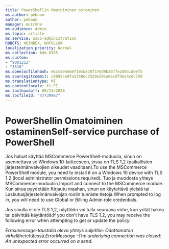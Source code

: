```yaml
---
title: PowerShellin Omatoiminen ostaminen
ms.author: pebaum
author: pebaum
manager: mnirkhe
ms.audience: Admin
ms.topic: article
ms.service: o365-administration
ROBOTS: NOINDEX, NOFOLLOW
localization_priority: Normal
ms.collection: Adm_O365
ms.custom:
- "9001212"
- "3516"
ms.openlocfilehash: e6cc504ebef19cbe78f576d9b207fe2d951d0ef5
ms.sourcegitcommit: c6692ce0fa1358ec3529e59ca0ecdfdea4cdc759
ms.translationtype: MT
ms.contentlocale: fi-FI
ms.lasthandoff: 09/14/2020
ms.locfileid: "47739967"
---
```

# <a name="self-service-purchase-of-powershell"></a><span data-ttu-id="88e70-102">PowerShellin Omatoiminen ostaminen</span><span class="sxs-lookup"><span data-stu-id="88e70-102">Self-service purchase of PowerShell</span></span>

<span data-ttu-id="88e70-103">Jos haluat käyttää MSCommerce PowerShell-moduulia, sinun on asennettava se Windows 10-laitteeseen, jossa on TLS 1,2 (paikallisten järjestelmänvalvojien oikeudet vaaditaan).</span><span class="sxs-lookup"><span data-stu-id="88e70-103">To use the MSCommerce PowerShell module, you need to install it on a Windows 10 device with TLS 1.2 (local administrator permissions required).</span></span>  <span data-ttu-id="88e70-104">Tuo ja muodosta yhteys MSCommerce-moduuliin.</span><span class="sxs-lookup"><span data-stu-id="88e70-104">Import and connect to the MSCommerce module.</span></span>  <span data-ttu-id="88e70-105">Kun sinua pyydetään Kirjautu maahan, sinun on käytettävä yleisiä tai Laskutusjärjestelmänvalvojan roolin tunniste tietoja.</span><span class="sxs-lookup"><span data-stu-id="88e70-105">When prompted to log in, you will need to use Global or Billing Admin role credentials.</span></span>  

<span data-ttu-id="88e70-106">Jos sinulla ei ole TLS 1,2, näyttöön voi tulla seuraava virhe, kun yrität hakea tai päivittää käytäntöä:</span><span class="sxs-lookup"><span data-stu-id="88e70-106">If you don't have TLS 1.2, you may receive the following error when attempting to get or update the policy:</span></span>

<span data-ttu-id="88e70-107">*Erroxmessage-taustalla oleva yhteys suljettiin: Odottamaton virhe*lähetettäessä.</span><span class="sxs-lookup"><span data-stu-id="88e70-107">*ErrorMessage -The underlying connection was closed: An unexpected error occurred on a send*.</span></span>



